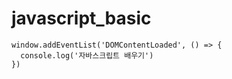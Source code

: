 # javascript_basic

```
window.addEventList('DOMContentLoaded', () => {
  console.log('자바스크립트 배우기')
})
```